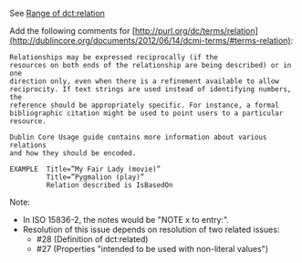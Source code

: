 See [Range of dct:relation](../blob/master/proposals/2018_iso-related/range_relation.md)

Add the following comments for [http://purl.org/dc/terms/relation](http://dublincore.org/documents/2012/06/14/dcmi-terms/#terms-relation):

    Relationships may be expressed reciprocally (if the
    resources on both ends of the relationship are being described) or in one
    direction only, even when there is a refinement available to allow
    reciprocity. If text strings are used instead of identifying numbers, the
    reference should be appropriately specific. For instance, a formal
    bibliographic citation might be used to point users to a particular
    resource.

    Dublin Core Usage guide contains more information about various relations
    and how they should be encoded.

    EXAMPLE  Title=”My Fair Lady (movie)”
             Title=”Pygmalion (play)”
             Relation described is IsBasedOn 

Note:
* In ISO 15836-2, the notes would be "NOTE x to entry:".
* Resolution of this issue depends on resolution of two related issues:
  * #28 (Definition of dct:related)
  * #27 (Properties "intended to be used with non-literal values")
